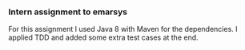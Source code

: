 ### Intern assignment to emarsys


For this assignment I used Java 8 with Maven for the dependencies.
I applied TDD and added some extra test cases at the end.